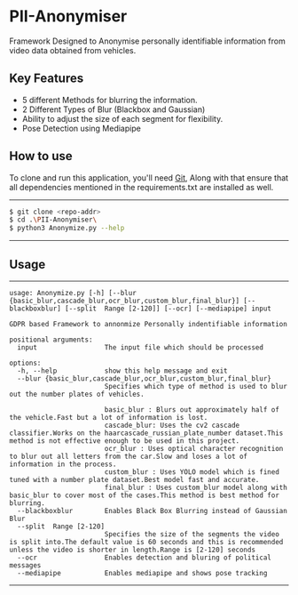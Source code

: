 # PII-Anonymiser
Framework Designed to Anonymise personally identifiable information from video data obtained from vehicles.

## Key Features
* 5  different Methods for blurring the information.
* 2 Different Types of Blur (Blackbox and Gaussian)
* Ability to adjust the size of each segment for flexibility.
* Pose Detection using Mediapipe

## How to use 
To clone and run this application, you'll need [Git](https://git-scm.com), Along with that ensure that all dependencies mentioned in the requirements.txt are installed as well.

---
```bash
$ git clone <repo-addr>
$ cd .\PII-Anonymiser\
$ python3 Anonymize.py --help
```
---

## Usage
---
```
usage: Anonymize.py [-h] [--blur {basic_blur,cascade_blur,ocr_blur,custom_blur,final_blur}] [--blackboxblur] [--split  Range [2-120]] [--ocr] [--mediapipe] input

GDPR based Framework to annonmize Personally indentifiable information

positional arguments:
  input                 The input file which should be processed

options:
  -h, --help            show this help message and exit
  --blur {basic_blur,cascade_blur,ocr_blur,custom_blur,final_blur}
                        Specifies which type of method is used to blur out the number plates of vehicles.

                        basic_blur : Blurs out approximately half of the vehicle.Fast but a lot of information is lost.
                        cascade_blur: Uses the cv2 cascade classifier.Works on the haarcascade_russian_plate_number dataset.This method is not effective enough to be used in this project.
                        ocr_blur : Uses optical character recognition to blur out all letters from the car.Slow and loses a lot of information in the process.
                        custom_blur : Uses YOLO model which is fined tuned with a number plate dataset.Best model fast and accurate.
                        final_blur : Uses custom_blur model along with basic_blur to cover most of the cases.This method is best method for blurring.
  --blackboxblur        Enables Black Box Blurring instead of Gaussian Blur
  --split  Range [2-120]
                        Specifies the size of the segments the video is split into.The default value is 60 seconds and this is recommended unless the video is shorter in length.Range is [2-120] seconds
  --ocr                 Enables detection and bluring of political messages
  --mediapipe           Enables mediapipe and shows pose tracking
```
---
